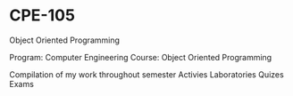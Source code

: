 # CPE-105
Object Oriented Programming

Program: Computer Engineering
Course: Object Oriented Programming


Compilation of my work throughout semester
Activies
Laboratories
Quizes
Exams
